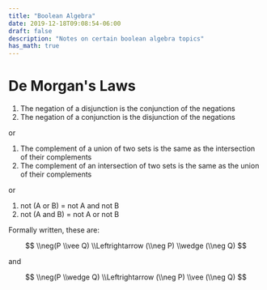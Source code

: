 ```yaml
---
title: "Boolean Algebra"
date: 2019-12-18T09:08:54-06:00
draft: false
description: "Notes on certain boolean algebra topics"
has_math: true
---
```

# De Morgan's Laws

1. The negation of a disjunction is the conjunction of the negations
2. The negation of a conjunction is the disjunction of the negations

or

1. The complement of a union of two sets is the same as the intersection of their complements
2. The complement of an intersection of two sets is the same as the union of their complements

or

1. not (A or B) = not A and not B
2. not (A and B) = not A or not B

Formally written, these are:

$$ \\neg(P \\vee Q) \\Leftrightarrow (\\neg P) \\wedge (\\neg Q) $$

and

$$ \\neg(P \\wedge Q) \\Leftrightarrow (\\neg P) \\vee (\\neg Q) $$
